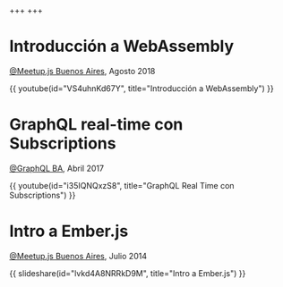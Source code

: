 +++
+++

# Introducción a WebAssembly

[@Meetup.js Buenos Aires](https://www.meetup.com/Meetup-js/), Agosto 2018

{{ youtube(id="VS4uhnKd67Y", title="Introducción a WebAssembly") }}

# GraphQL real-time con Subscriptions

[@GraphQL BA](https://www.meetup.com/GraphQL-BA/), Abril 2017

{{ youtube(id="i35IQNQxzS8", title="GraphQL Real Time con Subscriptions") }}

# Intro a Ember.js

[@Meetup.js Buenos Aires](https://www.meetup.com/Meetup-js/), Julio 2014

{{ slideshare(id="lvkd4A8NRRkD9M", title="Intro a Ember.js") }}
